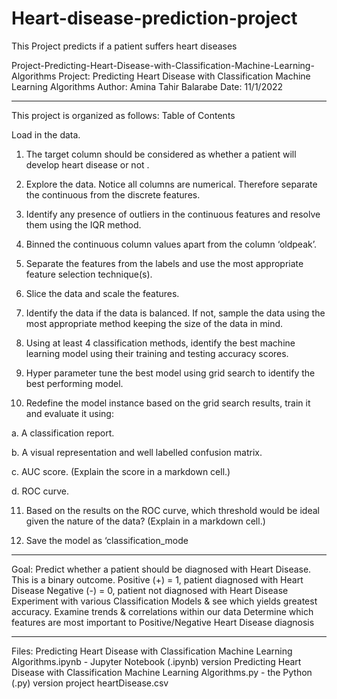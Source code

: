 # Heart-disease-prediction-project
This Project predicts if a patient suffers heart diseases

Project-Predicting-Heart-Disease-with-Classification-Machine-Learning-Algorithms
Project: Predicting Heart Disease with Classification Machine Learning Algorithms
Author: Amina Tahir Balarabe
Date: 11/1/2022

________________________________________
This project is organized as follows:
Table of Contents

Load in the data. 
1.  The target column should be considered as whether a patient will develop
heart disease or not
.
2. Explore the data. Notice all columns are numerical. Therefore separate the continuous from
the discrete features.

3. Identify any presence of outliers in the continuous features and resolve them using the IQR
method.

4. Binned the continuous column values apart from the column ‘oldpeak’.

6. Separate the features from the labels and use the most appropriate feature selection
technique(s).

6. Slice the data and scale the features.
 
7. Identify the data if the data is balanced. If not, sample the data using the most appropriate
method keeping the size of the data in mind.


8. Using at least 4 classification methods, identify the best machine learning model using their
training and testing accuracy scores.

9. Hyper parameter tune the best model using grid search to identify the best performing
model.

10. Redefine the model instance based on the grid search results, train it and evaluate it using:

a. A classification report.

b. A visual representation and well labelled confusion matrix.

c. AUC score. (Explain the score in a markdown cell.)

d. ROC curve.

11. Based on the results on the ROC curve, which threshold would be ideal given the nature of
the data? (Explain in a markdown cell.)

12. Save the model as ‘classification_mode
________________________________________

Goal: Predict whether a patient should be diagnosed with Heart Disease. This is a binary outcome. Positive (+) = 1, patient diagnosed with Heart Disease Negative (-) = 0, patient not diagnosed with Heart Disease Experiment with various Classification Models & see which yields greatest accuracy. Examine trends & correlations within our data Determine which features are most important to Positive/Negative Heart Disease diagnosis
________________________________________

Files: Predicting Heart Disease with Classification Machine Learning Algorithms.ipynb - Jupyter Notebook (.ipynb) version
Predicting Heart Disease with Classification Machine Learning Algorithms.py - the Python (.py) version project heartDisease.csv 

